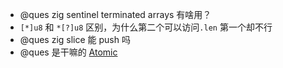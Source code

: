 - @ques zig sentinel terminated arrays 有啥用？
- `[*]u8` 和 `*[?]u8` 区别，为什么第二个可以访问`.len` 第一个却不行
- @ques zig slice 能 push 吗
- @ques 是干嘛的 [Atomic](https://www.youtube.com/watch?v=grMBeLJw7DM&list=PLtB7CL7EG7pCw7Xy1SQC53Gl8pI7aDg9t&index=44)
